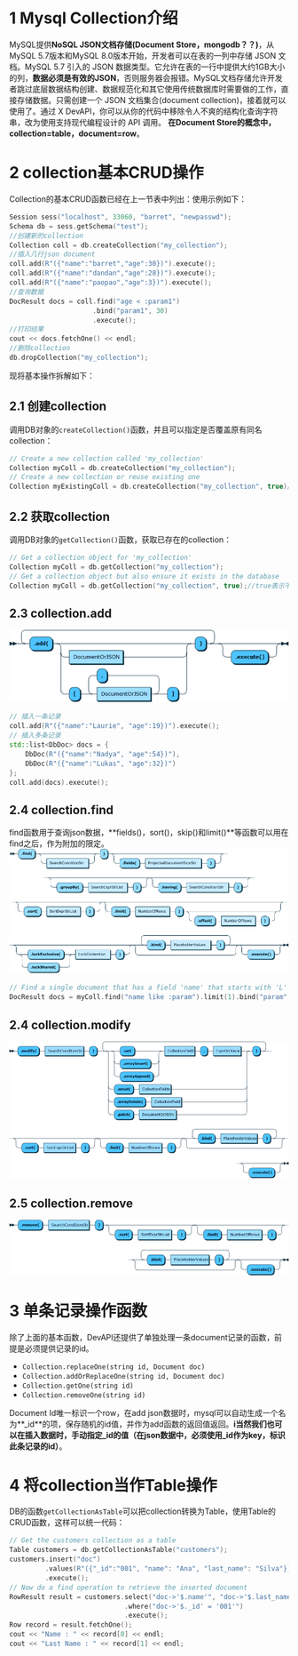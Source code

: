 
# 1 Mysql Collection介绍
MySQL提供**NoSQL JSON文档存储(Document Store，mongodb？？)**，从MySQL 5.7版本和MySQL 8.0版本开始，开发者可以在表的一列中存储 JSON 文档。MySQL 5.7 引入的 JSON 数据类型。它允许在表的一行中提供大约1GB大小的列，**数据必须是有效的JSON**，否则服务器会报错。MySQL文档存储允许开发者跳过底层数据结构创建、数据规范化和其它使用传统数据库时需要做的工作，直接存储数据。只需创建一个 JSON 文档集合(document collection)，接着就可以使用了。通过 X DevAPI，你可以从你的代码中移除令人不爽的结构化查询字符串，改为使用支持现代编程设计的 API 调用。
**在Document Store的概念中，collection=table，document=row**。

# 2 collection基本CRUD操作
Collection的基本CRUD函数已经在上一节表中列出：使用示例如下：
```cpp
Session sess("localhost", 33060, "barret", "newpasswd");
Schema db = sess.getSchema("test");
//创建新的collection
Collection coll = db.createCollection("my_collection");
//插入几行json document
coll.add(R"({"name":"barret","age":30})").execute();
coll.add(R"({"name":"dandan","age":28})").execute();
coll.add(R"({"name":"paopao","age":3})").execute();
//查询数据
DocResult docs = coll.find("age < :param1")
                     .bind("param1", 30)
                     .execute();
//打印结果
cout << docs.fetchOne() << endl;
//删除collection
db.dropCollection("my_collection");
```

现将基本操作拆解如下：

## 2.1 创建collection
调用DB对象的`createCollection()`函数，并且可以指定是否覆盖原有同名collection：
```cpp
// Create a new collection called 'my_collection'
Collection myColl = db.createCollection("my_collection");
// Create a new collection or reuse existing one
Collection myExistingColl = db.createCollection("my_collection", true)//true表示重用
```

## 2.2 获取collection
调用DB对象的`getCollection()`函数，获取已存在的collection：
```cpp
// Get a collection object for 'my_collection'
Collection myColl = db.getCollection("my_collection");
// Get a collection object but also ensure it exists in the database
Collection myColl = db.getCollection("my_collection", true);//true表示不存在则抛出异常
```

## 2.3 collection.add
![image.png](.assets/1608282845094-be515103-1ba3-40a6-85c2-7609c9c4f196.png)
```cpp
// 插入一条记录
coll.add(R"({"name":"Laurie", "age":19})").execute();
// 插入多条记录
std::list<DbDoc> docs = {
	DbDoc(R"({"name":"Nadya", "age":54})"),
	DbDoc(R"({"name":"Lukas", "age":32})")
};
coll.add(docs).execute();
```

## 2.4 collection.find
find函数用于查询json数据，**fields()，sort()，skip()和limit()**等函数可以用在find之后，作为附加的限定。![image.png](.assets/1608282870314-11ca8087-122c-4f82-b451-50a5bd93e87b.png)
```cpp
// Find a single document that has a field 'name' that starts with 'L'
DocResult docs = myColl.find("name like :param").limit(1).bind("param", "L%").execute();
```

## 2.4 collection.modify
![image.png](.assets/1608221439076-084aa638-3996-41ae-9f06-da73e7e5e523.png)

## 2.5 collection.remove
![image.png](.assets/1608221463139-bd80e6cf-9166-4de5-a471-058d3b4e3d14.png)

# 3 单条记录操作函数
除了上面的基本函数，DevAPI还提供了单独处理一条document记录的函数，前提是必须提供记录的id。

- `Collection.replaceOne(string id, Document doc)`
- `Collection.addOrReplaceOne(string id, Document doc)`
- `Collection.getOne(string id)`
- `Collection.removeOne(string id)`


Document Id唯一标识一个row，在add json数据时，mysql可以自动生成一个名为**_id**的项，保存随机的id值，并作为add函数的返回值返回。**i当然我们也可以在插入数据时，手动指定_id的值（在json数据中，必须使用_id作为key，标识此条记录的id）**。

# 4 将collection当作Table操作
DB的函数`getCollectionAsTable`可以把collection转换为Table，使用Table的CRUD函数，这样可以统一代码：
```cpp
// Get the customers collection as a table
Table customers = db.getCollectionAsTable("customers");
customers.insert("doc")
         .values(R"({"_id":"001", "name": "Ana", "last_name": "Silva"})")
         .execute();
// Now do a find operation to retrieve the inserted document
RowResult result = customers.select("doc->'$.name'", "doc->'$.last_name'")
                             .where("doc->'$._id' = '001'")
                             .execute();
Row record = result.fetchOne();
cout << "Name : " << record[0] << endl;
cout << "Last Name : " << record[1] << endl;
```

